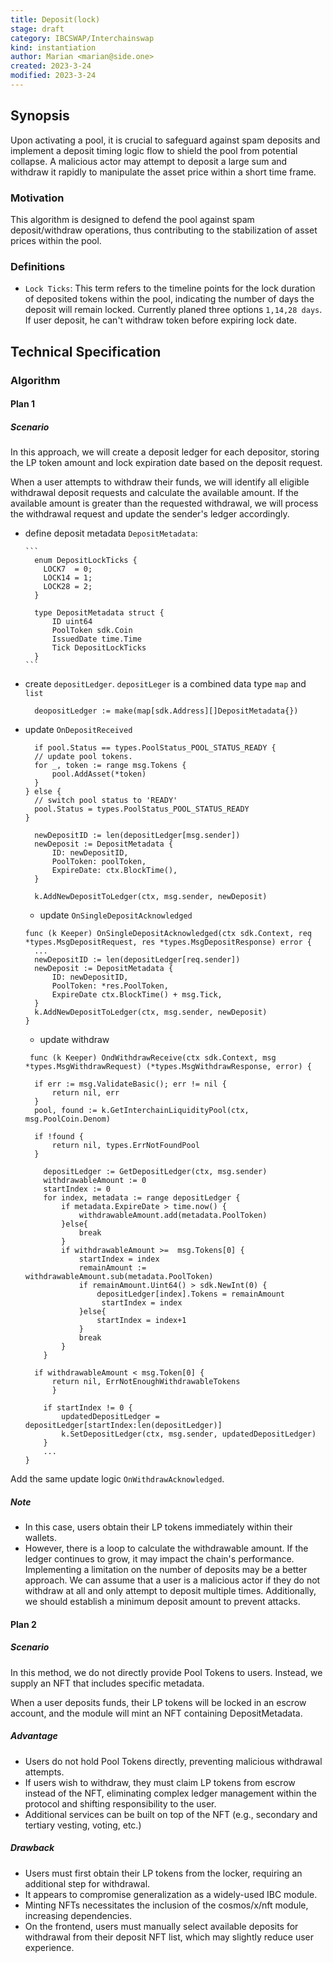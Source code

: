 ```yaml
---
title: Deposit(lock)
stage: draft
category: IBCSWAP/Interchainswap
kind: instantiation
author: Marian <marian@side.one>
created: 2023-3-24
modified: 2023-3-24
---
```


## Synopsis

Upon activating a pool, it is crucial to safeguard against spam deposits and implement a deposit timing logic flow to shield the pool from potential collapse. A malicious actor may attempt to deposit a large sum and withdraw it rapidly to manipulate the asset price within a short time frame.

### Motivation

This algorithm is designed to defend the pool against spam deposit/withdraw operations, thus contributing to the stabilization of asset prices within the pool.

### Definitions

- `Lock Ticks`: This term refers to the timeline points for the lock duration of deposited tokens within the pool, indicating the number of days the deposit will remain locked. Currently planed three options `1,14,28 days`. If user deposit, he can't withdraw token before expiring lock date.

## Technical Specification

### Algorithm

#### Plan 1

##### Scenario

In this approach, we will create a deposit ledger for each depositor, storing the LP token amount and lock expiration date based on the deposit request.

When a user attempts to withdraw their funds, we will identify all eligible withdrawal deposit requests and calculate the available amount. If the available amount is greater than the requested withdrawal, we will process the withdrawal request and update the sender's ledger accordingly.

- define deposit metadata `DepositMetadata`:

      ```
        enum DepositLockTicks {
          LOCK7  = 0;
          LOCK14 = 1;
          LOCK28 = 2;
        }

        type DepositMetadata struct {
            ID uint64
            PoolToken sdk.Coin
            IssuedDate time.Time
            Tick DepositLockTicks
        }
      ```

- create `depositLedger`. `depositLeger` is a combined data type `map` and `list`
  ```
    deopositLedger := make(map[sdk.Address][]DepositMetadata{})
  ```
- update `OnDepositReceived`

  ```
    if pool.Status == types.PoolStatus_POOL_STATUS_READY {
  	// update pool tokens.
  	for _, token := range msg.Tokens {
  		pool.AddAsset(*token)
  	}
  } else {
  	// switch pool status to 'READY'
  	pool.Status = types.PoolStatus_POOL_STATUS_READY
  }

    newDepositID := len(depositLedger[msg.sender])
    newDeposit := DepositMetadata {
        ID: newDepositID,
        PoolToken: poolToken,
        ExpireDate: ctx.BlockTime(),
    }

    k.AddNewDepositToLedger(ctx, msg.sender, newDeposit)
  ```

  - update `OnSingleDepositAcknowledged`

  ```
  func (k Keeper) OnSingleDepositAcknowledged(ctx sdk.Context, req *types.MsgDepositRequest, res *types.MsgDepositResponse) error {
    ...
    newDepositID := len(depositLedger[req.sender])
    newDeposit := DepositMetadata {
        ID: newDepositID,
        PoolToken: *res.PoolToken,
        ExpireDate ctx.BlockTime() + msg.Tick,
    }
    k.AddNewDepositToLedger(ctx, msg.sender, newDeposit)
  }
  ```

  - update withdraw

  ```
   func (k Keeper) OndWithdrawReceive(ctx sdk.Context, msg *types.MsgWithdrawRequest) (*types.MsgWithdrawResponse, error) {

  	if err := msg.ValidateBasic(); err != nil {
  		return nil, err
  	}
  	pool, found := k.GetInterchainLiquidityPool(ctx, msg.PoolCoin.Denom)

  	if !found {
  		return nil, types.ErrNotFoundPool
  	}

      depositLedger := GetDepositLedger(ctx, msg.sender)
      withdrawableAmount := 0
      startIndex := 0
      for index, metadata := range depositLedger {
          if metadata.ExpireDate > time.now() {
              withdrawableAmount.add(metadata.PoolToken)
          }else{
              break
          }
          if withdrawableAmount >=  msg.Tokens[0] {
              startIndex = index
              remainAmount := withdrawableAmount.sub(metadata.PoolToken)
              if remainAmount.Uint64() > sdk.NewInt(0) {
                  depositLedger[index].Tokens = remainAmount
                   startIndex = index
              }else{
                  startIndex = index+1
              }
              break
          }
      }

    if withdrawableAmount < msg.Token[0] {
        return nil, ErrNotEnoughWithdrawableTokens
        }

      if startIndex != 0 {
          updatedDepositLedger = depositLedger[startIndex:len(depositLedger)]
          k.SetDepositLedger(ctx, msg.sender, updatedDepositLedger)
      }
      ...
  }
  ```

Add the same update logic `OnWithdrawAcknowledged`.

##### Note

- In this case, users obtain their LP tokens immediately within their wallets.
- However, there is a loop to calculate the withdrawable amount. If the ledger continues to grow, it may impact the chain's performance. Implementing a limitation on the number of deposits may be a better approach. We can assume that a user is a malicious actor if they do not withdraw at all and only attempt to deposit multiple times. Additionally, we should establish a minimum deposit amount to prevent attacks.

#### Plan 2

##### Scenario

In this method, we do not directly provide Pool Tokens to users. Instead, we supply an NFT that includes specific metadata.

When a user deposits funds, their LP tokens will be locked in an escrow account, and the module will mint an NFT containing DepositMetadata.

##### Advantage

- Users do not hold Pool Tokens directly, preventing malicious withdrawal attempts.
- If users wish to withdraw, they must claim LP tokens from escrow instead of the NFT, eliminating complex ledger management within the protocol and shifting responsibility to the user.
- Additional services can be built on top of the NFT (e.g., secondary and tertiary vesting, voting, etc.)

##### Drawback

- Users must first obtain their LP tokens from the locker, requiring an additional step for withdrawal.
- It appears to compromise generalization as a widely-used IBC module.
- Minting NFTs necessitates the inclusion of the cosmos/x/nft module, increasing dependencies.
- On the frontend, users must manually select available deposits for withdrawal from their deposit NFT list, which may slightly reduce user experience.
